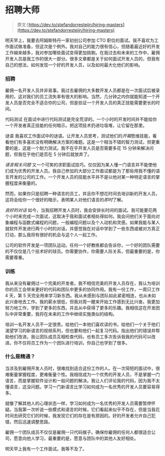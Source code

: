 # 招聘大师

> 原文:[https://dev.to/stefandorresteijn/hiring-masters](https://dev.to/stefandorresteijn/hiring-masters)

明天早上，我要去阿姆斯特丹一家初创公司参加 CTO 职位的面试。我不喜欢为工作面试做准备，但这次是个例外。我对自己的能力很有信心，但随着最近好的开发工作越来越多，我对参加哪些面试变得更加挑剔。在我过去和未来的工作中，雇佣开发人员是我工作的很大一部分。很多文章都是关于如何面试开发人员的，但我有自己的想法，如何发现一个好的开发人员，以及如何最大化他们的影响。

### 招聘

雇佣一名开发人员并非易事。我过去雇佣的大多数开发人员都是在一次面试后被录用的，这对我们的员工流失率有很大的影响。当然，几分钟之内你就能知道一个开发人员是否完全不适合你的公司，但是验证一个开发人员的真正技能需要更长的时间。

代码测试
在面试中进行代码测试是完全荒谬的。一个小时的开发时间并不能给你一个开发者真正技能的任何暗示。把这项技术扔进垃圾堆，让它留在那里。

谜语
我喜欢工作面试中的谜语。让开发人员思考，测试他们的*开箱*思维技能，看看他们有多喜欢没有明确解决方案的难题。这是一个相当不错的智力测试，但更重要的是，这是一个耐力测试。我不在乎开发人员是否需要多花 15 分钟来解决问题，但我在乎他们是否在 5 分钟后就放弃了。

*语言相关问题*
又一个可笑的求职面试技巧。仅仅因为某人懂一门语言并不能使他们成为优秀的开发人员。我自己参加的大部分工作面试都是为了那些用我不懂的语言开发的公司的工作。一个开发人员的技能水平并不是以他对某一种特定语言的掌握程度来衡量的。

然而，如果你只是招聘一种语言的员工，并且你不想花时间去培训新的开发人员，这将会给你一个很好的暗示，表明某人对他们语言的*即时*了解。

*良好的对话*
如今，当我招聘开发人员时，我会安排长时间的面试。我可能要花两个小时来完成一次面试，这取决于我和面试者相处得如何。我会问他们关于面向对象编程与函数式编程的问题，一般编程问题以及个人动机和灵感。如果我能与某人就软件开发进行两个小时的对话，并感觉我在对话中学到了一些东西或被对方真正打动，那么我将有很好的机会与这个人一起工作。

公司的软件开发是一项团队运动。任何一个好教练都会告诉你，一个好的团队需要的不仅仅是几个技术好的球员。你需要协作，你需要人际关系，但最重要的是，你需要尊重。

### 训练

我从来没有雇佣过一个完美的开发者。我不相信完美的开发人员存在，我认为培训你的员工会带来更好的代码和团队中更多的协同作用。我有一份工作，一周只工作 4 天，第 5 天完全用来学习新东西。我从未感到与团队如此紧密相连，也从未如此兴奋地去工作。我的薪水很低，但我对周一醒来开始工作感到无比兴奋。我更加努力地工作，学到了更多的东西，并且从中获得了更多的乐趣。我相信这在开发团队中非常重要，我将在未来的工作中继续实施类似的结构。

培训一名开发人员不一定很贵。给他们一本他们喜欢读的书，给他们一个关于他们渴望学习的新语言的视频系列，但也要和他们一起复习代码。指出他们的错误并帮助他们改进。我让团队成员互相检查代码，也有员工多次告诉我我的代码可以改进。你不仅将员工作为一个团队进行培训，你自己也学到了很多。

### 什么是精通？

当涉及到雇佣开发人员时，很难找到适合这份工作的人。在一次简短的面试中，很难衡量掌握程度，更难衡量个性。我相信成为一个优秀的开发人员，不是掌握一门语言，而是掌握软件设计和一般问题的解决。我让人们评论我的代码，因为我不太懂语言，这没问题。学习一门新语言比学习如何成为一名优秀的开发人员要容易得多。

就像了解其他人的心理状态一样，学习如何成为一名优秀的开发人员需要暂停怀疑。当我第一次听说一些模式和语言的时候，它们看起来似乎不存在，但是当我花时间去研究它们的时候，我发现它们的存在是有原因的。好的开发者允许自己犯错，然后迅速调整思路。

雇佣一个团队成员不仅仅是雇佣一只代码猴子。确保你雇佣的任何人都很适合公司，愿意向他人学习，最重要的是，愿意与团队中的其他人友好相处。

明天早上我有一个工作面试。我等不及了。